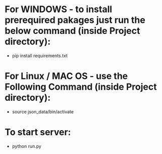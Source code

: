 # For WINDOWS - to install prerequired pakages just run the below command (inside Project directory):
   - pip install requirements.txt
# For Linux / MAC OS - use the Following Command (inside Project directory):
   - source json_data/bin/activate
# To start server:
  - python run.py
  
